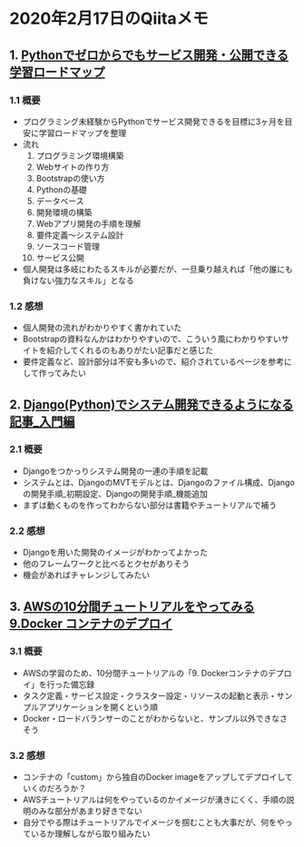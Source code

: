# 2020年2月17日のQiitaメモ

## 1. [Pythonでゼロからでもサービス開発・公開できる学習ロードマップ](https://qiita.com/Saku731/items/52a3bbacd002f26f408e)

### 1.1 概要

- プログラミング未経験からPythonでサービス開発できるを目標に3ヶ月を目安に学習ロードマップを整理
- 流れ
  1. プログラミング環境構築
  1. Webサイトの作り方
  1. Bootstrapの使い方
  1. Pythonの基礎
  1. データベース
  1. 開発環境の構築
  1. Webアプリ開発の手順を理解
  1. 要件定義〜システム設計
  1. ソースコード管理
  1. サービス公開
- 個人開発は多岐にわたるスキルが必要だが、一旦乗り越えれば「他の誰にも負けない強力なスキル」となる

### 1.2 感想

- 個人開発の流れがわかりやすく書かれていた
- Bootstrapの資料なんかはわかりやすいので、こういう風にわかりやすいサイトを紹介してくれるのもありがたい記事だと感じた
- 要件定義など、設計部分は不安も多いので、紹介されているページを参考にして作ってみたい

## 2. [Django(Python)でシステム開発できるようになる記事_入門編](https://qiita.com/Saku731/items/ed64190a12a4498b9446)

### 2.1 概要

- Djangoをつかっりシステム開発の一連の手順を記載
- システムとは、DjangoのMVTモデルとは、Djangoのファイル構成、Djangoの開発手順_初期設定、Djangoの開発手順_機能追加
- まずは動くものを作ってわからない部分は書籍やチュートリアルで補う

### 2.2 感想

- Djangoを用いた開発のイメージがわかってよかった
- 他のフレームワークと比べるとクセがありそう
- 機会があればチャレンジしてみたい

## 3. [AWSの10分間チュートリアルをやってみる 9.Docker コンテナのデプロイ](https://qiita.com/toridori111/items/29226fe2e77c925d618b)

### 3.1 概要

- AWSの学習のため、10分間チュートリアルの「9. Dockerコンテナのデプロイ」を行った備忘録
- タスク定義・サービス設定・クラスター設定・リソースの起動と表示・サンプルアプリケーションを開くという順
- Docker・ロードバランサーのことがわからないと、サンプル以外できなさそう

### 3.2 感想

- コンテナの「custom」から独自のDocker imageをアップしてデプロイしていくのだろうか？
- AWSチュートリアルは何をやっているのかイメージが湧きにくく、手順の説明のみな部分があまり好きでない
- 自分でやる際はチュートリアルでイメージを掴むことも大事だが、何をやっているか理解しながら取り組みたい
